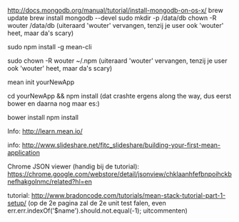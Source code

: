 http://docs.mongodb.org/manual/tutorial/install-mongodb-on-os-x/
brew update
brew install mongodb --devel
sudo mkdir -p /data/db
chown -R wouter /data/db   (uiteraard 'wouter' vervangen, tenzij je user ook 'wouter' heet, maar da's scary)

sudo npm install -g mean-cli 

sudo chown -R wouter ~/.npm    (uiteraard 'wouter' vervangen, tenzij je user ook 'wouter' heet, maar da's scary)

mean init yourNewApp

cd yourNewApp && npm install (dat crashte ergens along the way, dus eerst bower en daarna nog maar es:)

bower install
npm install



Info:
http://learn.mean.io/

info:
http://www.slideshare.net/fitc_slideshare/building-your-first-mean-application

Chrome JSON viewer (handig bij de tutorial):
https://chrome.google.com/webstore/detail/jsonview/chklaanhfefbnpoihckbnefhakgolnmc/related?hl=en

tutorial:
http://www.bradoncode.com/tutorials/mean-stack-tutorial-part-1-setup/
(op de 2e pagina zal de 2e unit test falen, even err.err.indexOf('$name').should.not.equal(-1); uitcommenten)



